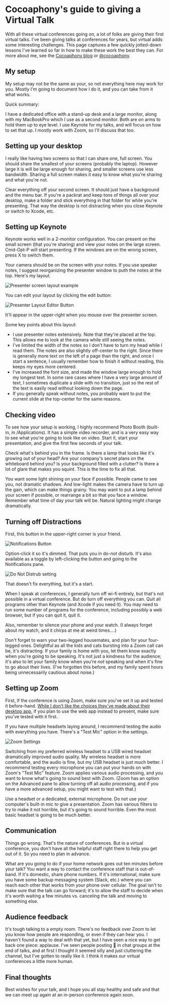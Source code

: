 # Cocoaphony's guide to giving a Virtual Talk

With all these virtual conferences going on, a lot of folks are giving their first virtual talks. I've been giving talks at conferences for years, but virtual adds some interesting challenges. This page captures a few quickly jotted-down lessons I've learned so far in how to make these work the best they can. For more about me, see the [Cocoaphony blog](https://robnapier.net) or [@cocoaphony](http://twitter.com/cocoaphony/status/1258791650501033985).

## My setup

My setup may not be the same as your, so not everything here may work for you. Mostly I'm going to document how I do it,
and you can take from it what works.

Quick summary: 

I have a dedicated office with a stand-up desk and a large monitor, along with my MacBookPro which I use as a second monitor.
Both are on arms to hold them up to eye level. I use Keynote for my talks, and will focus on how to set that up. I mostly
work with Zoom, so I'll discuss that too.

## Setting up your desktop

I really like having two screens so that I can share one, full screen. You should share the smallest of your screens (probably
the laptop). However large it is will be large enough for sharing, and smaller screens use less bandwidth. Sharing a full
screen makes it easy to know what you're sharing and what you're not.

Clear everything off your second screen. It should just have a background and the menu bar. If you're a packrat and keep
tons of things all over your desktop, make a folder and stick everything in that folder for while you're presenting. That
way the desktop is not distracting when you close Keynote or switch to Xcode, etc.

## Setting up Keynote

Keynote works well in a 2-monitor configuration. You can present on the small screen (that you're sharing) and view your notes
on the large screen. Cmd-Opt-P will start presenting. If the windows are on the wrong screen, press X to switch them.

Your camera should be on the screen with your notes. If you use speaker notes, I suggest reorganizing the presenter window
to puth the notes at the top. Here's my layout.

![Presenter screen layout example](https://github.com/rnapier/virtual-conf-howto/raw/master/Presenter%20Screen%20Layout.png)

You can edit your layout by clicking the edit button:

![Presenter Layout Editor Button](https://github.com/rnapier/virtual-conf-howto/raw/master/Presenter%20Layout%20Editor.png)

It'll appear in the upper-right when you mouse over the presenter screen.

Some key points about this layout:

* I use presenter notes extensively. Note that they're placed at the top. This allows me to look at the camera while still seeing the notes.
* I've limited the width of the notes so I don't have to turn my head while I read them. The notes are also slightly off-center to the right. Since there is generally more text on the left of a page than the right, and once I start a sentence, I usually remember how to finish it without reading, this keeps my eyes more centered.
* I've increased the font size, and made the window large enough to hold my longest text. In some rare cases where I have a very large amount of text, I sometimes duplicate a slide with no transition, just so the rest of the text is easily read without looking down the page.
* If you generally speak without notes, you probably want to put the current slide at the top-center for the same reasons.

## Checking video

To see how your setup is working, I highly recommend Photo Booth (built-in, in /Applications). It has a simple video recorder, and is a very easy way to see what you're going to look like on video. Start it, start your presentation, and give the first few seconds of your talk.

Check what's behind you in the frame. Is there a lamp that looks like it's growing out of your head? Are your company's secret plans on the whiteboard behind you? Is your background filled with a clutter? Is there a lot of glare that makes you squint. This is the time to fix all that.

You want some light shining on your face if possible. People came to see you, not dramatic shadows. And low-light makes the camera have to turn up the gain, which can make things grainy. You may want to put a lamp behind your screen if possible, or rearrange a bit so that you face a window. Remember what time of day your talk will be. Natural lighting might change dramatically.

## Turning off Distractions

First, this button in the upper-right corner is your friend.

![Notifications Button](https://github.com/rnapier/virtual-conf-howto/raw/master/Notifications%20Button.png)

Option-click it so it's dimmed. That puts you in do-not disturb. It's also available as a toggle by left-clicking the button and going to the Notifications pane.

![Do Not Distrub setting](https://github.com/rnapier/virtual-conf-howto/raw/master/Do%20Not%20Disturb.png)

That doesn't fix everything, but it's a start. 

When I speak at conferences, I generally turn off wi-fi entirely, but that's not possible in a virtual conference. But do turn off everything you can. Quit all programs other than Keynote (and Xcode if you need it). You may need to run some number of programs for the conference, including possibly a web browser, but if you can quit it, quit it.

Also, remember to silence your phone and your watch. (I always forget about my watch, and it chirps at me at weird times....)

Don't forget to warn your two-legged housemates, and plan for your four-legged ones. Delightful as all the kids and cats bursting into a Zoom call can be, it's distracting. If your family is home with you, let them know exactly when you're going to be speaking. It's not just a kindness for the audience; it's also to let your family know when you're *not* speaking and when it's fine to go about their lives. (I've forgotten this before, and my family spent hours being unnecessarily cautious about noise.)

## Setting up Zoom

First, if the conference is using Zoom, make sure you've set it up and tested it before-hand. [While I don't like the choices they've made about their desktop app](https://www.tomsguide.com/news/zoom-security-privacy-woes), if you plan to use the web app instead to present, make sure you've tested with it first.

If you have multiple headsets laying around, I recommend testing the audio with everything you have. There's a "Test Mic" option in the settings.

![Zoom Settings](https://github.com/rnapier/virtual-conf-howto/raw/master/Zoom%20Settings.png)

Switching from my preferred wireless headset to a USB wired headset dramatically improved audio quality. My wireless headset is more comfortable, and the audio is fine, but my USB headset is just much better. I recommend testing every microphone you can put your hands on with Zoom's "Test Mic" feature. Zoom applies various audio processing, and you want to know what's going to sound best with Zoom. (Zoom has an option on the Advanced pane to allow turning off all audio processing, and if you have a more advanced setup, you might want to test with that.)

Use a headset or a dedicated, external microphone. Do not use your computer's built-in mic to give a presentation. Zoom has various filters to try to make it not horrible, but it's going to sound horrible. Even the most basic headset is going to be much better.

## Communication

Things go wrong. That's the nature of conferences. But in a virtual conference, you don't have all the helpful staff right there to help you get out of it. So you need to plan in advance.

What are you going to do if your home network goes out ten minutes before your talk? You want a way to contact the conference staff that is out-of-band. If it's domestic, share phone numbers. If it's international, make sure you have some backup messaging system (Slack, etc.) where you can reach each other that works from your phone over cellular. The goal isn't to make sure that the talk can go forward; it's to allow the staff to decide when it's worth waiting a few minutes vs. canceling the talk and moving to something else.

## Audience feedback

It's tough talking to a empty room. There's no feedback over Zoom to let you know how people are responding, or even if they can hear you. I haven't found a way to deal with that yet, but I have seen a nice way to get back one piece: applause. I've seen people posting 👏 in chat groups at the end of talks, and at first I thought it seemed silly and just cluttering the channel, but I've gotten to really like it. I think it makes our virtual conferences a little more human.

## Final thoughts

Best wishes for your talk, and I hope you all stay healthy and safe and that we can meet up again at an in-person conference again soon. 
